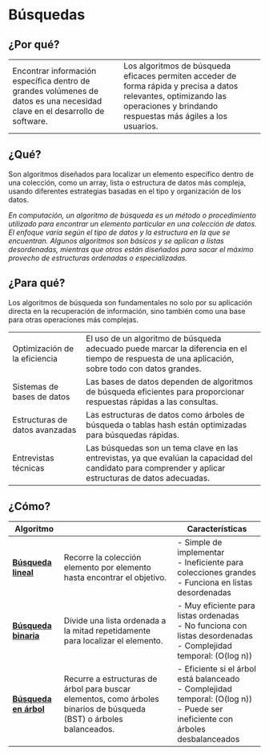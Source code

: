 # Búsquedas

## ¿Por qué?

|||
|-|-|
|Encontrar información específica dentro de grandes volúmenes de datos es una necesidad clave en el desarrollo de software.|Los algoritmos de búsqueda eficaces permiten acceder de forma rápida y precisa a datos relevantes, optimizando las operaciones y brindando respuestas más ágiles a los usuarios.|

## ¿Qué?

Son algoritmos diseñados para localizar un elemento específico dentro de una colección, como un array, lista o estructura de datos más compleja, usando diferentes estrategias basadas en el tipo y organización de los datos.

*En computación, un algoritmo de búsqueda es un método o procedimiento utilizado para encontrar un elemento particular en una colección de datos. El enfoque varía según el tipo de datos y la estructura en la que se encuentran. Algunos algoritmos son básicos y se aplican a listas desordenadas, mientras que otros están diseñados para sacar el máximo provecho de estructuras ordenadas o especializadas.*

## ¿Para qué?

Los algoritmos de búsqueda son fundamentales no solo por su aplicación directa en la recuperación de información, sino también como una base para otras operaciones más complejas.

|||
|-|-|
Optimización de la eficiencia|El uso de un algoritmo de búsqueda adecuado puede marcar la diferencia en el tiempo de respuesta de una aplicación, sobre todo con datos grandes.
Sistemas de bases de datos|Las bases de datos dependen de algoritmos de búsqueda eficientes para proporcionar respuestas rápidas a las consultas.
Estructuras de datos avanzadas|Las estructuras de datos como árboles de búsqueda o tablas hash están optimizadas para búsquedas rápidas.
Entrevistas técnicas|Las búsquedas son un tema clave en las entrevistas, ya que evalúan la capacidad del candidato para comprender y aplicar estructuras de datos adecuadas.

## ¿Cómo?

|Algoritmo||Características|
|-|-|-|
|**[Búsqueda lineal](linearSearch.md)**|Recorre la colección elemento por elemento hasta encontrar el objetivo.|- Simple de implementar<br>- Ineficiente para colecciones grandes<br>- Funciona en listas desordenadas|
|**[Búsqueda binaria](binarySearch.md)**|Divide una lista ordenada a la mitad repetidamente para localizar el elemento.|- Muy eficiente para listas ordenadas<br>- No funciona con listas desordenadas<br>- Complejidad temporal: (O(log n))|
|**[Búsqueda en árbol](treeSearch.md)**|Recurre a estructuras de árbol para buscar elementos, como árboles binarios de búsqueda (BST) o árboles balanceados.|- Eficiente si el árbol está balanceado<br>- Complejidad temporal: (O(log n))<br>- Puede ser ineficiente con árboles desbalanceados|

<!--
|**[Búsqueda en grafos](graphSearch.md)**|Explora un grafo para localizar nodos específicos usando algoritmos como BFS (Breadth-First Search) o DFS (Depth-First Search).|- Permite encontrar caminos o rutas entre nodos<br>- Adaptable para diferentes tipos de grafos<br>- Puede ser costoso en términos de memoria|
|**[Búsqueda interpolada](interpolationSearch.md)**|Calcula la posición probable del elemento basado en una clave, similar a la búsqueda binaria.|- Eficiente para listas ordenadas y distribuidas uniformemente<br>- Puede fallar con datos no uniformemente distribuidos<br>- Complejidad temporal: \(O(\log \log n)\)|
|**[Búsqueda exponencial](exponentialSearch.md)**|Duplica el intervalo en cada paso hasta encontrar el rango probable, luego usa búsqueda binaria.|- Útil para colecciones muy grandes<br>- Requiere una lista ordenada<br>- Complejidad temporal: \(O(\log n)\)|
|**[Búsqueda de saltos](jumpSearch.md)**|Salta de bloque en bloque para encontrar el intervalo correcto antes de aplicar búsqueda lineal.|- Eficiente para listas ordenadas<br>- Menos eficiente que la búsqueda binaria en listas pequeñas<br>- Complejidad temporal: \(O(\sqrt{n})\)|
|**[Búsqueda fibonacci](fibonacciSearch.md)**|Divide la lista usando la secuencia de Fibonacci para reducir el rango.|- Similar a la búsqueda binaria<br>- Requiere lista ordenada<br>- Complejidad temporal: \(O(\log n)\)|
|**[Búsqueda en tries](trieSearch.md)**|Utiliza un árbol trie para almacenar cadenas de forma jerárquica.|- Eficiente para búsquedas de cadenas con prefijos comunes<br>- Puede ser costoso en memoria<br>- Complejidad temporal: \(O(L)\), donde \(L\) es la longitud de la cadena|
|**[Búsqueda en índices invertidos](invertedIndexSearch.md)**|Utiliza un índice invertido para encontrar documentos que contienen palabras clave.|- Muy eficiente para consultas textuales<br>- Requiere almacenamiento adicional<br>- Adecuado para sistemas de bases de datos y motores de búsqueda|
|**[Búsqueda de patrones](patternMatching.md)**|Encuentra patrones o subcadenas dentro de cadenas largas.|- Útil para búsquedas en texto y análisis de secuencias<br>- Incluye algoritmos como KMP o Boyer-Moore<br>- Complejidad temporal varía según el algoritmo|
|**[Búsqueda por hashing](hashingSearch.md)**|Utiliza una función hash para mapear claves a ubicaciones en una tabla.|- Muy rápida con colisiones mínimas<br>- Necesita un diseño de función hash eficaz<br>- Puede requerir manejo de colisiones|
